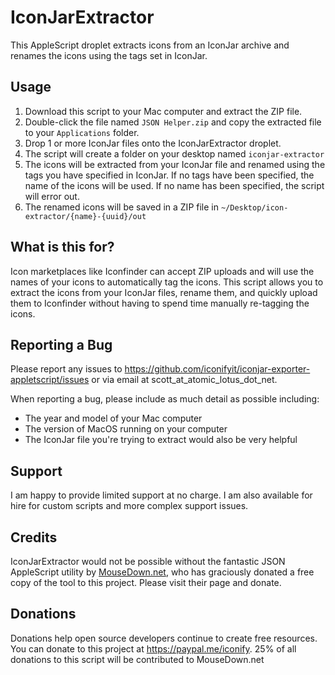 # IconJarExtractor

This AppleScript droplet extracts icons from an IconJar archive and renames the icons using the tags set in IconJar.

## Usage

1. Download this script to your Mac computer and extract the ZIP file. 
2. Double-click the file named `JSON Helper.zip` and copy the extracted file to your `Applications` folder.
3. Drop 1 or more IconJar files onto the IconJarExtractor droplet.
4. The script will create a folder on your desktop named `iconjar-extractor`
5. The icons will be extracted from your IconJar file and renamed using the tags you have specified in IconJar. If no tags have been specified, the name of the icons will be used. If no name has been specified, the script will error out.
6. The renamed icons will be saved in a ZIP file in `~/Desktop/icon-extractor/{name}-{uuid}/out`

## What is this for?

Icon marketplaces like Iconfinder can accept ZIP uploads and will use the names of your icons to automatically tag the icons. This script allows you to extract the icons from your IconJar files, rename them, and quickly upload them to Iconfinder without having to spend time manually re-tagging the icons.

## Reporting a Bug

Please report any issues to https://github.com/iconifyit/iconjar-exporter-appletscript/issues or via email at scott_at_atomic_lotus_dot_net.

When reporting a bug, please include as much detail as possible including:

- The year and model of your Mac computer
- The version of MacOS running on your computer
- The IconJar file you're trying to extract would also be very helpful

## Support

I am happy to provide limited support at no charge. I am also available for hire for custom scripts and more complex support issues.

## Credits

IconJarExtractor would not be possible without the fantastic JSON AppleScript utility by [MouseDown.net](http://www.mousedown.net/mouseware/JSONHelper.html), who has graciously donated a free copy of the tool to this project. Please visit their page and donate. 

## Donations

Donations help open source developers continue to create free resources. You can donate to this project at https://paypal.me/iconify. 25% of all donations to this script will be contributed to MouseDown.net